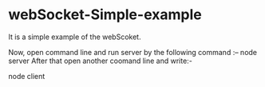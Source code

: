 # webSocket-Simple-example
It is a simple example of the webScoket.

Now, open command line and run server by the following command :– node server
After that open another coomand line and write:-

node client
